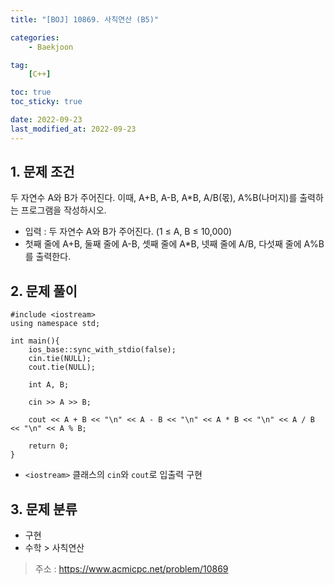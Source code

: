 ```yaml
---
title: "[BOJ] 10869. 사칙연산 (B5)"

categories:
    - Baekjoon

tag:
    [C++]

toc: true
toc_sticky: true

date: 2022-09-23
last_modified_at: 2022-09-23
---
```

## 1. 문제 조건
두 자연수 A와 B가 주어진다. 이때, A+B, A-B, A*B, A/B(몫), A%B(나머지)를 출력하는 프로그램을 작성하시오. 

- 입력 : 두 자연수 A와 B가 주어진다. (1 ≤ A, B ≤ 10,000)
- 첫째 줄에 A+B, 둘째 줄에 A-B, 셋째 줄에 A*B, 넷째 줄에 A/B, 다섯째 줄에 A%B를 출력한다.

## 2. 문제 풀이

```
#include <iostream>
using namespace std;

int main(){
    ios_base::sync_with_stdio(false);
    cin.tie(NULL);
    cout.tie(NULL);
    
    int A, B;
    
    cin >> A >> B;

    cout << A + B << "\n" << A - B << "\n" << A * B << "\n" << A / B << "\n" << A % B;

    return 0;
}
```

- ```<iostream>``` 클래스의 ```cin```와 ```cout```로 입출력 구현

## 3. 문제 분류
- 구현
- 수학 > 사칙연산

> 주소 : <a href="https://www.acmicpc.net/problem/10869">https://www.acmicpc.net/problem/10869</a>